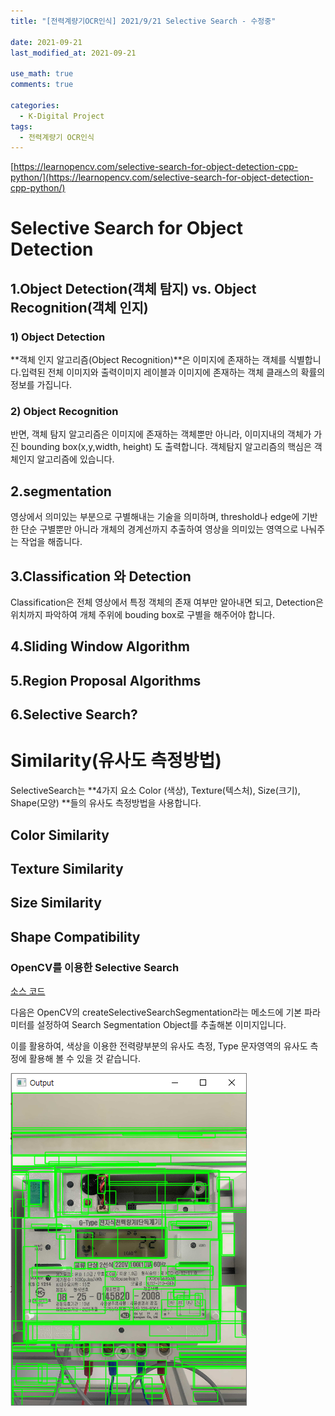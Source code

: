 ```yaml
---
title: "[전력계량기OCR인식] 2021/9/21 Selective Search - 수정중"

date: 2021-09-21
last_modified_at: 2021-09-21

use_math: true
comments: true

categories:
  - K-Digital Project
tags:
  - 전력계량기 OCR인식
---
```


[https://learnopencv.com/selective-search-for-object-detection-cpp-python/](https://learnopencv.com/selective-search-for-object-detection-cpp-python/)



# Selective Search for Object Detection



## 1.Object Detection(객체 탐지) vs. Object Recognition(객체 인지)

### 1) Object Detection

**객체 인지 알고리즘(Object Recognition)**은 이미지에 존재하는 객체를 식별합니다.입력된 전체 이미지와 출력이미지 레이블과 이미지에 존재하는 객체 클래스의 확률의 정보를 가집니다.



### 2) Object Recognition

반면, 객체 탐지 알고리즘은 이미지에 존재하는 객체뿐만 아니라, 이미지내의 객체가  가진 bounding box(x,y,width, height) 도 출력합니다. 객체탐지 알고리즘의 핵심은 객체인지 알고리즘에 있습니다. 



## 2.segmentation

영상에서 의미있는 부분으로 구별해내는 기술을 의미하며, threshold나 edge에 기반한 단순 구별뿐만 아니라 개체의 경계선까지 추출하여 영상을 의미있는 영역으로 나눠주는 작업을 해줍니다.



## 3.Classification 와 Detection

Classification은 전체 영상에서 특정 객체의 존재 여부만 알아내면 되고, Detection은 위치까지 파악하여 개체 주위에 bouding box로 구별을 해주어야 합니다.



## 4.Sliding Window Algorithm

## 5.Region Proposal Algorithms

## 6.Selective Search?



# Similarity(유사도 측정방법)

SelectiveSearch는 **4가지 요소 Color (색상), Texture(텍스처), Size(크기), Shape(모양) **들의 유사도 측정방법을 사용합니다.



## Color **Similarity**

## Texture Similarity

## Size Similarity

## Shape Compatibility





### OpenCV를 이용한 Selective Search 

[소스 코드](https://github.com/2SEHI/OCR-Text-Detection/blob/main/preprocessing/5_CreateSelectiveSearch.py)

다음은 OpenCV의 createSelectiveSearchSegmentation라는 메소드에 기본 파라미터를 설정하여 Search Segmentation Object를 추출해본 이미지입니다.

이를 활용하여, 색상을 이용한 전력량부분의 유사도 측정, Type 문자영역의 유사도 측정에 활용해 볼 수 있을 것 같습니다.

![image-20210923102412286](\assets\images\70_K-Digital_Training_Project.png)

